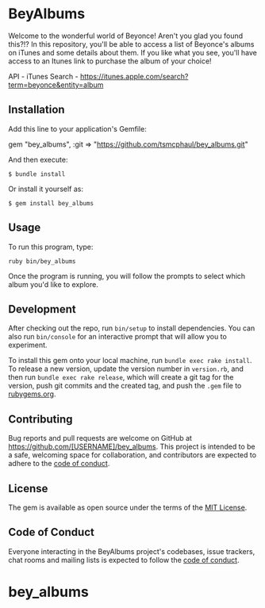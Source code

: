 # BeyAlbums

Welcome to the wonderful world of Beyonce! Aren't you glad you found this?!?  In this repository, you'll be able to access a list of Beyonce's albums on iTunes and some details about them.  If you like what you see, you'll have access to an Itunes link to purchase the album of your choice!

API - iTunes Search - https://itunes.apple.com/search?term=beyonce&entity=album

## Installation

Add this line to your application's Gemfile:

gem "bey_albums", :git => "https://github.com/tsmcphaul/bey_albums.git"


And then execute:

    $ bundle install

Or install it yourself as:

    $ gem install bey_albums

## Usage

To run this program, type:

    ruby bin/bey_albums

Once the program is running, you will follow the prompts to select which album you'd like to explore.


## Development

After checking out the repo, run `bin/setup` to install dependencies. You can also run `bin/console` for an interactive prompt that will allow you to experiment.

To install this gem onto your local machine, run `bundle exec rake install`. To release a new version, update the version number in `version.rb`, and then run `bundle exec rake release`, which will create a git tag for the version, push git commits and the created tag, and push the `.gem` file to [rubygems.org](https://rubygems.org).

## Contributing

Bug reports and pull requests are welcome on GitHub at https://github.com/[USERNAME]/bey_albums. This project is intended to be a safe, welcoming space for collaboration, and contributors are expected to adhere to the [code of conduct](https://github.com/[USERNAME]/bey_albums/blob/master/CODE_OF_CONDUCT.md).

## License

The gem is available as open source under the terms of the [MIT License](https://opensource.org/licenses/MIT).

## Code of Conduct

Everyone interacting in the BeyAlbums project's codebases, issue trackers, chat rooms and mailing lists is expected to follow the [code of conduct](https://github.com/[USERNAME]/bey_albums/blob/master/CODE_OF_CONDUCT.md).
# bey_albums
